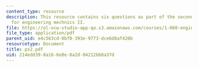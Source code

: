 ```yaml
---
content_type: resource
description: This resource contains six questions as part of the second problem set
  for engineering mechnics II.
file: https://ol-ocw-studio-app-qa.s3.amazonaws.com/courses/1-060-engineering-mechanics-ii-spring-2006/214edd398a166e8e8a2d04212b68a37d_ps2.pdf
file_type: application/pdf
parent_uid: e4c563cd-0bf0-393e-9773-dce6d8af420b
resourcetype: Document
title: ps2.pdf
uid: 214edd39-8a16-6e8e-8a2d-04212b68a37d
---
```

